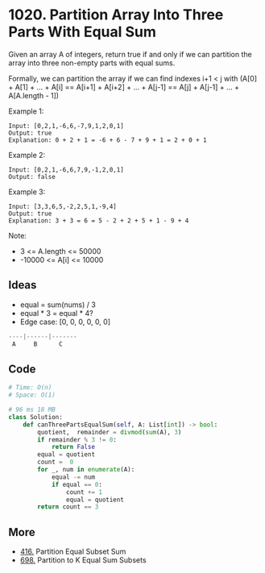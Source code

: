 # 1020. Partition Array Into Three Parts With Equal Sum


Given an array A of integers, return true if and only if we can partition the array into three non-empty parts with equal sums.

Formally, we can partition the array if we can find indexes i+1 < j with (A[0] + A[1] + ... + A[i] == A[i+1] + A[i+2] + ... + A[j-1] == A[j] + A[j-1] + ... + A[A.length - 1])

 
Example 1:
 
```
Input: [0,2,1,-6,6,-7,9,1,2,0,1]
Output: true
Explanation: 0 + 2 + 1 = -6 + 6 - 7 + 9 + 1 = 2 + 0 + 1
```

Example 2:

```
Input: [0,2,1,-6,6,7,9,-1,2,0,1]
Output: false
```

Example 3:

```
Input: [3,3,6,5,-2,2,5,1,-9,4]
Output: true
Explanation: 3 + 3 = 6 = 5 - 2 + 2 + 5 + 1 - 9 + 4
``` 

Note:

* 3 <= A.length <= 50000
* -10000 <= A[i] <= 10000


## Ideas 

- equal = sum(nums) / 3 
- equal * 3 = equal * 4? 
- Edge case: [0, 0, 0, 0, 0, 0]

``` python 
----|------|-------
 A     B      C 
```

## Code

``` python 
# Time: O(n)
# Space: O(1)

# 96 ms	18 MB
class Solution:
    def canThreePartsEqualSum(self, A: List[int]) -> bool:
        quotient,  remainder = divmod(sum(A), 3)
        if remainder % 3 != 0:
            return False 
        equal = quotient
        count =  0 
        for _, num in enumerate(A):
            equal -= num
            if equal == 0:
                count += 1
                equal = quotient
        return count == 3
```	

## More 

- [416.](https://leetcode.com/problems/partition-equal-subset-sum/) Partition Equal Subset Sum
- [698.](https://leetcode.com/problems/partition-to-k-equal-sum-subsets/) Partition to K Equal Sum Subsets

